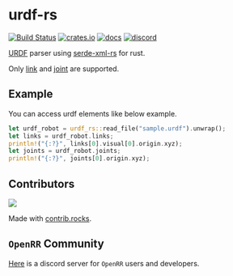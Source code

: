 # urdf-rs

[![Build Status](https://img.shields.io/github/actions/workflow/status/openrr/urdf-rs/ci.yml?branch=main&logo=github)](https://github.com/openrr/urdf-rs/actions) [![crates.io](https://img.shields.io/crates/v/urdf-rs.svg?logo=rust)](https://crates.io/crates/urdf-rs) [![docs](https://docs.rs/urdf-rs/badge.svg)](https://docs.rs/urdf-rs) [![discord](https://dcbadge.vercel.app/api/server/8DAFFKc88B?style=flat)](https://discord.gg/8DAFFKc88B)

[URDF](http://wiki.ros.org/urdf) parser using [serde-xml-rs](https://github.com/RReverser/serde-xml-rs) for rust.

Only [link](http://wiki.ros.org/urdf/XML/link) and [joint](http://wiki.ros.org/urdf/XML/joint) are supported.

## Example

You can access urdf elements like below example.

```rust
let urdf_robot = urdf_rs::read_file("sample.urdf").unwrap();
let links = urdf_robot.links;
println!("{:?}", links[0].visual[0].origin.xyz);
let joints = urdf_robot.joints;
println!("{:?}", joints[0].origin.xyz);
```

## Contributors

<a href="https://github.com/openrr/urdf-rs/graphs/contributors">
  <img src="https://contrib.rocks/image?repo=openrr/urdf-rs" />
</a>

Made with [contrib.rocks](https://contrib.rocks).

## `OpenRR` Community

[Here](https://discord.gg/8DAFFKc88B) is a discord server for `OpenRR` users and developers.
